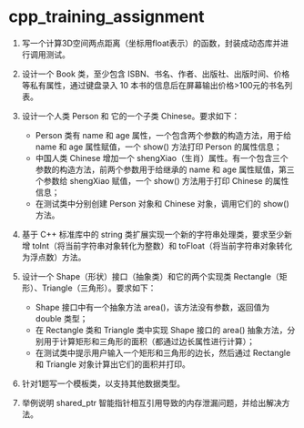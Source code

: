 # cpp_training_assignment

1. 写一个计算3D空间两点距离（坐标用float表示）的函数，封装成动态库并进行调用测试。

2. 设计一个 Book 类，至少包含 ISBN、书名、作者、出版社、出版时间、价格等私有属性，通过键盘录入 10 本书的信息后在屏幕输出价格>100元的书名列表。

3. 设计一个人类 Person 和 它的一个子类 Chinese。要求如下：
    - Person 类有 name 和 age 属性，一个包含两个参数的构造方法，用于给 name 和 age 属性赋值，一个 show() 方法打印 Person 的属性信息；
    - 中国人类 Chinese 增加一个  shengXiao（生肖）属性。有一个包含三个参数的构造方法，前两个参数用于给继承的 name 和 age 属性赋值，第三个参数给 shengXiao 赋值，一个 show() 方法用于打印 Chinese 的属性信息；
    - 在测试类中分别创建 Person 对象和 Chinese 对象，调用它们的 show() 方法。

4. 基于 C++ 标准库中的 string 类扩展实现一个新的字符串处理类，要求至少新增 toInt（将当前字符串对象转化为整数）和 toFloat（将当前字符串对象转化为浮点数）方法。

5. 设计一个 Shape（形状）接口（抽象类）和它的两个实现类  Rectangle（矩形）、Triangle（三角形）。要求如下：
    - Shape 接口中有一个抽象方法 area()，该方法没有参数，返回值为 double 类型；
    - 在 Rectangle 类和 Triangle 类中实现 Shape 接口的 area() 抽象方法，分别用于计算矩形和三角形的面积（都通过边长属性进行计算）；
    - 在测试类中提示用户输入一个矩形和三角形的边长，然后通过 Rectangle 和 Triangle 对象计算出它们的面积并打印。

6. 针对1题写一个模板类，以支持其他数据类型。

7. 举例说明 shared_ptr 智能指针相互引用导致的内存泄漏问题，并给出解决方法。
